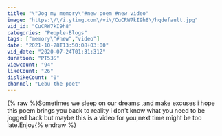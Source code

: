 ```yaml
---
title: "\"Jog my memory\"#new poem #new video"
image: "https:\/\/i.ytimg.com\/vi\/CuCRW7kI9h8\/hqdefault.jpg"
vid_id: "CuCRW7kI9h8"
categories: "People-Blogs"
tags: ["memory\"#new","video"]
date: "2021-10-28T13:50:08+03:00"
vid_date: "2020-07-24T01:31:31Z"
duration: "PT53S"
viewcount: "94"
likeCount: "26"
dislikeCount: "0"
channel: "Lebu the poet"
---
```

{% raw %}Sometimes we sleep on our dreams ,and make excuses i hope this poem brings you back to reality i don't know what you need to be jogged back but maybe this is a video for you,next time might be too late.Enjoy{% endraw %}
